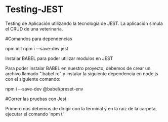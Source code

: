 # Testing-JEST
Testing de Aplicación utilizando la tecnologia de JEST. La aplicación simula el CRUD de una veterinaria.


#Comandos para dependencias 

npm init
npm i --save-dev jest

Instalar BABEL para poder utilizar modulos en JEST

Para poder instalar BABEL en nuestro proyecto, debemos de crear un archivo llamado ".babel.rc" y instalar la siguiente dependencia en node.js con el siguiente comando:

npm i --save-dev @babel/preset-env

#Correr las pruebas con Jest 

Primero nos debemos de dirigir con la terminal y en la raiz de la carpeta, ejecutar el comando  'npm t'

